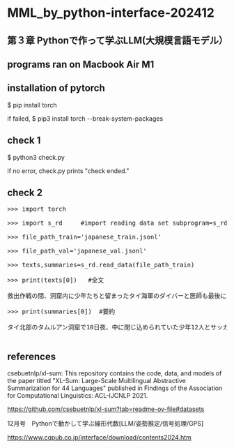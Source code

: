 # MML_by_python-interface-202412

## 第３章 Pythonで作って学ぶLLM(大規模言語モデル）

## programs ran on Macbook Air M1

## installation of pytorch

$ pip install torch

if failed, $ pip3 install torch --break-system-packages

## check 1

$ python3 check.py

if no error, check.py prints "check ended."

## check 2

<pre>
>>> import torch<br>
>>> import s_rd     #import reading data set subprogram=s_rd.py<br>
>>> file_path_train='japanese_train.jsonl'<br>
>>> file_path_val='japanese_val.jsonl'<br>
>>> texts,summaries=s_rd.read_data(file_path_train)<br>
>>> print(texts[0])   #全文<br>
救出作戦の間、洞窟内に少年たちと留まったタイ海軍のダイバーと医師も最後に無事脱出した。4人の写真は10日、タイ海軍特殊部隊がフェイスブックに掲載したもの タイ海軍特殊部隊はフェイスブックで、「これは奇跡なのか科学なのか、一体何なのかよくわからない。『イノシシ』13人は全員、洞窟から出た」と救助作戦の終了を報告した。「イノシシ」（タイ語で「ムーパ」）は少年たちの所属するサッカー・チームの愛称。 遠足に出かけた11歳から17歳の少年たちと25歳のサッカー・コーチは6月23日、大雨で増水した洞窟から出られなくなった。タイ内外から集まったダイバー約9....<br>
>>> print(summaries[0])  #要約<br>
タイ北部のタムルアン洞窟で10日夜、中に閉じ込められていた少年12人とサッカー・コーチの計13人のうち、最後の少年4人とコーチが水路を潜り無事脱出した。その約3時間後には、洞窟内で少年たちと留まっていた海軍ダイバー3人と医師も生還した。17日間も洞窟内にいた13人の救出に、タイ国内外で多くの人が安心し、喜んでいる。<br>
</pre>

## references

csebuetnlp/xl-sum: This repository contains the code, data, and models of the paper titled "XL-Sum: Large-Scale Multilingual Abstractive Summarization for 44 Languages" published in Findings of the Association for Computational Linguistics: ACL-IJCNLP 2021.

https://github.com/csebuetnlp/xl-sum?tab=readme-ov-file#datasets

12月号　Pythonで動かして学ぶ線形代数[LLM/姿勢推定/信号処理/GPS] 　

https://www.cqpub.co.jp/interface/download/contents2024.htm
